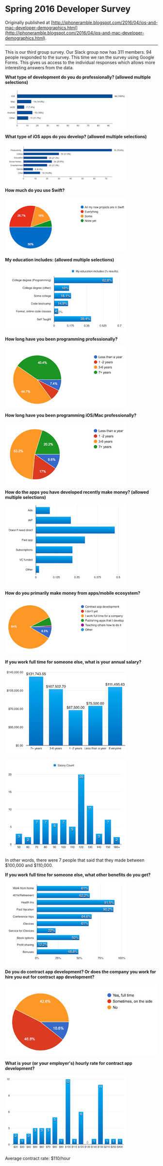 # Spring 2016 Developer Survey

Originally published at [http://iphoneramble.blogspot.com/2016/04/ios-and-mac-developer-demographics.html](http://iphoneramble.blogspot.com/2016/04/ios-and-mac-developer-demographics.html).

---

This is our third group survey. Our Slack group now has 311 members. 94 people responded to the survey. This time we ran the survey using Google Forms. This gives us access to the individual responses which allows more interesting answers from the data.

**What type of development do you do professionally? (allowed multiple selections)**

![Development Type](development-type.png)

**What type of iOS apps do you develop? (allowed multiple selections)**

![App Type](app-type.png)

**How much do you use Swift?**

![Swift Usage](swift-usage.png)

**My education includes: (allowed multiple selections)**

![Education](education.png)

**How long have you been programming professionally?**

![Experience](experience-general.png)

**How long have you been programming iOS/Mac professionally?**

![iOS Experience](experience-ios.png)

**How do the apps you have developed recently make money? (allowed multiple selections)**

![App Money](app-money.png)

**How do you primarily make money from apps/mobile ecosystem?**

![Developer Money](dev-money.png)

**If you work full time for someone else, what is your annual salary?**

![Developer Salary Groups](dev-salary-grouped.png)

![Developer Salary](dev-salary.png)

In other words, there were 7 people that said that they made between $100,000 and $110,000.

**If you work full time for someone else, what other benefits do you get?**

![Benefits](benefits.png)

**Do you do contract app development? Or does the company you work for hire you out for contract app development?**

![Contracting](contracting.png)

**What is your (or your employer's) hourly rate for contract app development?**

![Contract Rate](contract-rate.png)

Average contract rate: $110/hour